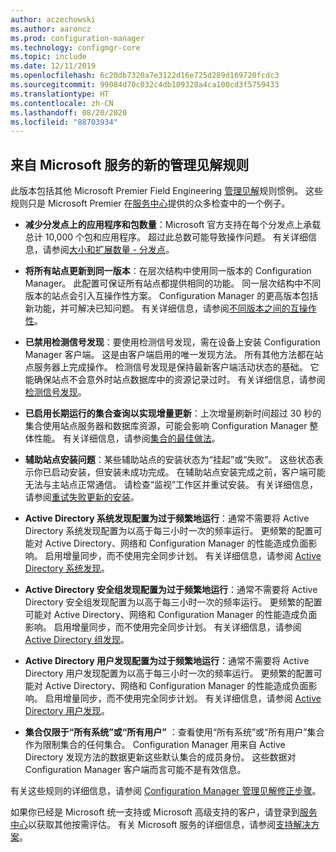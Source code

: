 ```yaml
---
author: aczechowski
ms.author: aaroncz
ms.prod: configuration-manager
ms.technology: configmgr-core
ms.topic: include
ms.date: 12/11/2019
ms.openlocfilehash: 6c20db7320a7e3122d16e725d289d169720fcdc3
ms.sourcegitcommit: 99084d70c032c4db109328a4ca100cd3f5759433
ms.translationtype: HT
ms.contentlocale: zh-CN
ms.lasthandoff: 08/20/2020
ms.locfileid: "88703934"
---
```

## <a name="new-management-insight-rules-from-microsoft-services"></a><a name="bkmk_rules"></a> 来自 Microsoft 服务的新的管理见解规则

<!--3607758-->

此版本包括其他 Microsoft Premier Field Engineering [管理见解](../../../../servers/manage/management-insights.md)规则惯例。 这些规则只是 Microsoft Premier 在[服务中心](/services-hub/health/getting_started_with_on_demand_assessments)提供的众多检查中的一个例子。

- **减少分发点上的应用程序和包数量**：Microsoft 官方支持在每个分发点上承载总计 10,000 个包和应用程序。 超过此总数可能导致操作问题。 有关详细信息，请参阅[大小和扩展数量 - 分发点](../../../../plan-design/configs/size-and-scale-numbers.md#distribution-point)。

- **将所有站点更新到同一版本**：在层次结构中使用同一版本的 Configuration Manager。 此配置可保证所有站点都提供相同的功能。 同一层次结构中不同版本的站点会引入互操作性方案。 Configuration Manager 的更高版本包括新功能，并可解决已知问题。 有关详细信息，请参阅[不同版本之间的互操作性](../../../../plan-design/hierarchy/interoperability-between-different-versions.md)。

- **已禁用检测信号发现**：要使用检测信号发现，需在设备上安装 Configuration Manager 客户端。 这是由客户端启用的唯一发现方法。 所有其他方法都在站点服务器上完成操作。 检测信号发现是保持最新客户端活动状态的基础。 它能确保站点不会意外时站点数据库中的资源记录过时。 有关详细信息，请参阅[检测信号发现](../../../../servers/deploy/configure/about-discovery-methods.md#bkmk_aboutHeartbeat)。

- **已启用长期运行的集合查询以实现增量更新**：上次增量刷新时间超过 30 秒的集合使用站点服务器和数据库资源，可能会影响 Configuration Manager 整体性能。 有关详细信息，请参阅[集合的最佳做法](../../../../clients/manage/collections/best-practices-for-collections.md)。

- **辅助站点安装问题**：某些辅助站点的安装状态为“挂起”或“失败”。   这些状态表示你已启动安装，但安装未成功完成。 在辅助站点安装完成之前，客户端可能无法与主站点正常通信。 请检查“监视”工作区并重试安装。  有关详细信息，请参阅[重试失败更新的安装](../../../../servers/manage/install-in-console-updates.md#bkmk_retry)。

- **Active Directory 系统发现配置为过于频繁地运行**：通常不需要将 Active Directory 系统发现配置为以高于每三小时一次的频率运行。 更频繁的配置可能对 Active Directory、网络和 Configuration Manager 的性能造成负面影响。 启用增量同步，而不使用完全同步计划。 有关详细信息，请参阅 [Active Directory 系统发现](../../../../servers/deploy/configure/about-discovery-methods.md#bkmk_aboutSystem)。

- **Active Directory 安全组发现配置为过于频繁地运行**：通常不需要将 Active Directory 安全组发现配置为以高于每三小时一次的频率运行。 更频繁的配置可能对 Active Directory、网络和 Configuration Manager 的性能造成负面影响。 启用增量同步，而不使用完全同步计划。 有关详细信息，请参阅 [Active Directory 组发现](../../../../servers/deploy/configure/about-discovery-methods.md#bkmk_aboutGroup)。

- **Active Directory 用户发现配置为过于频繁地运行**：通常不需要将 Active Directory 用户发现配置为以高于每三小时一次的频率运行。 更频繁的配置可能对 Active Directory、网络和 Configuration Manager 的性能造成负面影响。 启用增量同步，而不使用完全同步计划。 有关详细信息，请参阅 [Active Directory 用户发现](../../../../servers/deploy/configure/about-discovery-methods.md#bkmk_aboutUser)。

- **集合仅限于“所有系统”或“所有用户”** ：查看使用“所有系统”或“所有用户”集合作为限制集合的任何集合。   Configuration Manager 用来自 Active Directory 发现方法的数据更新这些默认集合的成员身份。 这些数据对 Configuration Manager 客户端而言可能不是有效信息。

有关这些规则的详细信息，请参阅 [Configuration Manager 管理见解修正步骤](/services-hub/health/remediation-steps-configmgr)。

如果你已经是 Microsoft 统一支持或 Microsoft 高级支持的客户，请登录到[服务中心](https://serviceshub.microsoft.com/assessments/)以获取其他按需评估。 有关 Microsoft 服务的详细信息，请参阅[支持解决方案](https://www.microsoft.com/enterprise/services/support)。